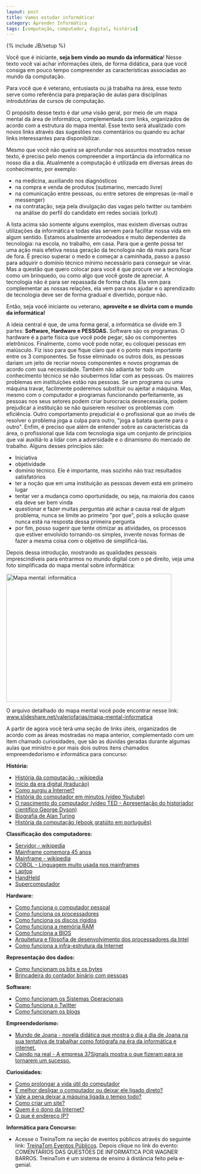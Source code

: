 ```yaml
---
layout: post
title: Vamos estudar informática!
category: Aprender Informática
tags: [computação, computador, digital, história]
---
```


{% include JB/setup %}

Você que é iniciante, __seja bem vindo ao mundo da informática__! Nesse texto você vai achar informações úteis, de forma didática, para que você consiga em pouco tempo compreender as características associadas ao mundo da computação.

Para você que é veterano, entusiasta ou já trabalha na área, esse texto serve como referência para preparação de aulas para disciplinas introdutórias de cursos de computação.

O propósito desse texto é dar uma visão geral, por meio de um mapa mental da área de informática, complementada com links, organizados de acordo com a estrutura do mapa mental. Esse texto será atualizado com novos links através das sugestões nos comentários ou quando eu achar links interessantes para disponibilizar.

Mesmo que você não queira se aprofundar nos assuntos mostrados nesse texto, é preciso pelo menos compreender a importância da informática no nosso dia a dia. Atualmente a computação é utilizada em diversas áreas do conhecimento, por exemplo:

- na medicina, auxiliando nos diagnósticos
- na compra e venda de produtos (submarino, mercado livre)
- na comunicação entre pessoas, ou entre setores de empresas (e-mail e messenger)
- na contratação, seja pela divulgação das vagas pelo twitter ou também na análise do perfil do candidato em redes sociais (orkut)


A lista acima são somente alguns exemplos, mas existem diversas outras utilizações da informática e todas elas servem para facilitar nossa vida em algum sentido.  Estamos atualmente arrodeados e muito dependentes da tecnologia: na escola, no trabalho, em casa.  Para que a gente possa ter uma ação mais efetiva nessa geração da tecnologia não dá mais para ficar de fora. É preciso superar o medo e começar a caminhada, passo a passo para adquirir o domínio técnico mínimo necessário para conseguir se virar. Mas a questão que quero colocar para você é que procure ver a tecnologia como um brinquedo, ou como algo que você goste de apreciar. A tecnologia não é para ser repassada de forma chata. Ela vem para complementar as nossas relações, ela vem para nos ajudar e o aprendizado de tecnologia deve ser de forma gradual e divertido, porque não.

Então, seja você iniciante ou veterano, __aproveite e se divirta com o mundo da informática!__

A ideia central é que, de uma forma geral, a informática se divide em 3 partes: __Software, Hardware e PESSOAS.__ Software são os programas. O hardware é a parte física que você pode pegar, são os componentes eletrônicos. Finalmente, como você pode notar, eu coloquei pessoas em maiúsculo. Fiz isso para que fique claro que é o ponto mais importante entre os 3 componentes. Se fosse eliminado os outros dois, as pessoas dariam um jeito de recriar novos componentes e novos programas de acordo com sua necessidade. Também não adianta ter todo um conhecimento técnico se não soubermos lidar com as pessoas. Os maiores problemas em instituições estão nas pessoas. Se um programa ou uma máquina travar, facilmente poderemos substituir ou ajeitar a máquina. Mas, mesmo com o computador e programas funcionando perfeitamente, as pessoas nos seus setores podem criar burocracia desnecessária, podem prejudicar a instituição se não quiserem resolver os problemas com eficiência. Outro comportamento prejudicial é o profissional que ao invés de resolver o problema joga a culpa para outro, "joga a batata quente para o outro". Enfim, é preciso que além de entender sobre as características da área, o profissional que lida com tecnologia siga um conjunto de princípios que vai auxiliá-lo a lidar com a adversidade e o dinamismo do mercado de trabalho. Alguns desses princípios são:


- Iniciativa
- objetividade
- domínio técnico. Ele é importante, mas sozinho não traz resultados satisfatórios
- ter a noção que em uma instituição as pessoas devem está em primeiro lugar
- tentar ver a mudança como oportunidade, ou seja, na maioria dos casos ela deve ser bem vinda
-	questionar e fazer muitas perguntas até achar a causa real de algum problema, nunca se limite ao primeiro "por que", pois a solução quase nunca está na resposta dessa primeira pergunta
-  por fim, posso sugerir que tente otimizar as atividades, os processos que estiver envolvido tornando-os simples, invente novas formas de fazer a mesma coisa com o objetivo de simplificá-las.

Depois dessa introdução, mostrando as qualidades pessoais imprescindíveis para entrarmos no mundo digital com o pé direito, veja uma foto simplificada do mapa mental sobre informática:

<img title="Mapa mental: informática" src="http://i716.photobucket.com/albums/ww163/valeriofarias/mapa-metal-informatica.jpg   " alt="Mapa mental: informática" width="440" height="341" />

O arquivo detalhado do mapa mental você pode encontrar nesse link:
<a href="http://www.slideshare.net/valeriofarias/mapa-mental-informatica">www.slideshare.net/valeriofarias/mapa-mental-informatica</a>

A partir de agora você terá uma seção de links úteis, organizados de acordo com as áreas mostradas no mapa anterior, complementado com um item chamado curiosidades, que são as dúvidas geradas durante algumas aulas que ministro e por mais dois outros itens chamados empreendedorismo e informática para concurso:

__História:__

<ul>
	<li><a href="http://pt.wikipedia.org/wiki/Hist%C3%B3ria_da_computa%C3%A7%C3%A3o">História da computação - wikipedia</a></li>
	<li><a href="http://valeriofarias.com/inicio-da-era-digital/">Início da era digital (tradução)</a></li>
	<li><a href="  http://informatica.hsw.uol.com.br/inicio-da-internet.htm">Como surgiu a Internet?</a></li>
  <li><a href="http://www.youtube.com/watch?v=F3qWg1JBPZg">História do computador em minutos (vídeo Youtube)</a></li>
  <li><a href="http://www.ted.com/talks/george_dyson_at_the_birth_of_the_computer.html">O nascimento do computador (vídeo TED - Apresentação do historiador científico George Dyson)</a></li>
	<li><a href="http://informatica.hsw.uol.com.br/alan-turing.htm">Biografia de Alan Turing</a></li>
  <li><a href="http://www.pucrs.br/edipucrs/online/livro4.html#livro">História da computação (ebook gratúito em português)</a></li>
</ul>

__Classificação dos computadores:__

<ul>
	<li><a href="http://pt.wikipedia.org/wiki/Servidor">Servidor - wikipedia</a></li>
	<li><a href="http://idgnow.uol.com.br/computacao_corporativa/2009/04/07/mainframe-comemora-45-anos/">Mainframe comemora 45 anos</a></li>
	<li><a href="http://pt.wikipedia.org/wiki/Mainframe">Mainframe - wikipedia</a></li>
  <li><a href="http://pt.wikipedia.org/wiki/COBOL">COBOL - Linguagem muito usada nos mainframes</a></li>
  <li><a href="http://pt.wikipedia.org/wiki/Laptop">Laptop</a></li>
  <li><a href="http://pt.wikipedia.org/wiki/PDA">HandHeld </a></li>
  <li><a href="http://pt.wikipedia.org/wiki/Supercomputador">Supercomputador</a></li>
</ul>

__Hardware:__

<ul>
	<li><a href="http://informatica.hsw.uol.com.br/pc.htm">Como funciona o computador pessoal</a></li>
  <li><a href="http://informatica.hsw.uol.com.br/microprocessadores.htm">Como funciona os processadores</a></li>
	<li><a href="http://informatica.hsw.uol.com.br/discos-rigidos.htm">Como funciona os discos rígidos</a></li>
  <li><a href="http://informatica.hsw.uol.com.br/memoria-ram.htm">Como funciona a memória RAM</a></li>
  <li><a href="http://informatica.hsw.uol.com.br/bios.htm">Como funciona a BIOS</a></li>
  <li><a href="http://informatica.hsw.uol.com.br/arquitetura-processador-nehalem.htm">Arquitetura e filosofia de desenvolvimento dos processadores da Intel</a></li>
  <li><a href="http://informatica.hsw.uol.com.br/infra-estrutura-da-internet.htm">Como funciona a infra-estrutura da Internet</a></li>
</ul>

__Representação dos dados:__

<ul>
	<li><a href="http://informatica.hsw.uol.com.br/bits-bytes.htm">Como funcionam os bits e os bytes</a></li>
  <li><a href="http://valeriofarias.com/brincando-com-numeros-binarios/">Brincadeira do contador binário com pessoas</a></li>
</ul>

__Software:__

<ul>
	<li><a href="http://informatica.hsw.uol.com.br/sistemas-operacionais.htm">Como funcionam os Sistemas Operacionais</a></li>
  <li><a href="http://informatica.hsw.uol.com.br/twitter.htm">Como funciona o Twitter</a></li>
  <li><a href="http://informatica.hsw.uol.com.br/blog.htm">Como funcionam os blogs</a></li>
</ul>

__Empreendedorismo:__

<ul>
	<li><a href="http://blog.beonthe.net/post/184546737/o-mundo-de-joana-parte-1">Mundo de Joana - novela didática que mostra o dia a dia de Joana na sua tentativa de trabalhar como fotógrafa na éra da informática e internet.</a></li>
  <li><a href="http://gettingreal.37signals.com/GR_por.php">Caindo na real - A empresa 37Signals mostra o que fizeram para se tornarem um sucesso.</a></li>
</ul>

__Curiosidades:__

<ul>
	<li><a href="http://www.baixaki.com.br/info/1902-como-prolongar-a-vida-util-do-computador.htm">Como prolongar a vida útil do computador</a></li>
	<li><a href="http://www.baixaki.com.br/info/1089-desligar-ou-nao-o-computador-.htm">É melhor desligar o computador ou deixar ele ligado direto?</a></li>
  <li><a href="http://informatica.hsw.uol.com.br/questao328.htm">Vale a pena deixar a máquina ligada o tempo todo?</a></li>
	<li><a href="http://truques-dicas.com/como-criar-site/">Como criar um site?</a></li>
	<li><a href="http://informatica.hsw.uol.com.br/dono-da-internet.htm">Quem é o dono da Internet?</a></li>
	<li><a href="http://informatica.hsw.uol.com.br/questao549.htm">O que é endereço IP?</a></li>
</ul>

__Informática para Concurso:__

- 	Acesse o TreinaTom na seção de eventos públicos através do seguinte link:   <a href="http://www.treinatom.com.br/pt/eventos">TreinaTom Eventos Públicos</a>. Depois clique no link do evento: COMENTÁRIOS DAS QUESTÕES DE INFORMÁTICA POR WAGNER BARROS.
   TreinaTom é um sistema de ensino à distância feito pela e-genial.